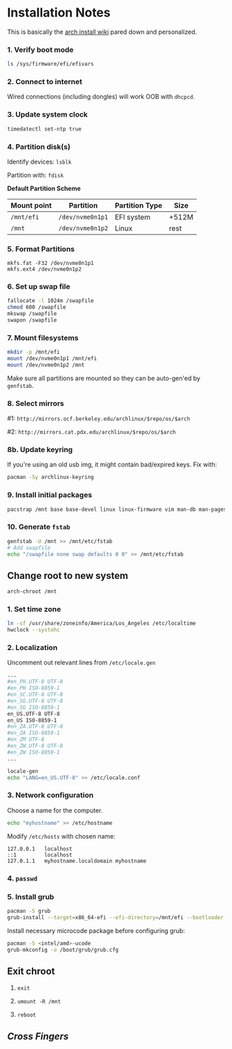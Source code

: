# Installation Notes

This is basically the
[arch install wiki](https://wiki.archlinux.org/index.php/Installation_guide)
pared down and personalized.

### 1. Verify boot mode

```bash
ls /sys/firmware/efi/efivars
```

### 2. Connect to internet

Wired connections (including dongles) will work OOB with `dhcpcd`.

### 3. Update system clock

```bash
timedatectl set-ntp true
```

### 4. Partition disk(s)

Identify devices: `lsblk`

Partition with: `fdisk`

**Default Partition Scheme**

| Mount point | Partition       | Partition Type | Size |
|-------------|-----------------|----------------|------|
| `/mnt/efi`  | `/dev/nvme0n1p1`| EFI system     | +512M|
| `/mnt`      | `/dev/nvme0n1p2`| Linux          | rest |

### 5. Format Partitions

```
mkfs.fat -F32 /dev/nvme0n1p1
mkfs.ext4 /dev/nvme0n1p2
```

### 6. Set up swap file

```bash
fallocate -l 1024m /swapfile
chmod 600 /swapfile
mkswap /swapfile
swapon /swapfile
```

### 7. Mount filesystems

```bash
mkdir -p /mnt/efi
mount /dev/nvme0n1p1 /mnt/efi
mount /dev/nvme0n1p2 /mnt
```

Make sure all partitions are mounted so they can be auto-gen'ed by `genfstab`.

### 8. Select mirrors

\#1: `http://mirrors.ocf.berkeley.edu/archlinux/$repo/os/$arch`

\#2: `http://mirrors.cat.pdx.edu/archlinux/$repo/os/$arch`

### 8b. Update keyring

If you're using an old usb img, it might contain bad/expired keys. Fix with:

```bash
pacman -Sy archlinux-keyring
```

### 9. Install initial packages

```bash
pacstrap /mnt base base-devel linux linux-firmware vim man-db man-pages texinfo dhcpcd wpa_supplicant iputils iw
```

### 10. Generate `fstab`

```bash
genfstab -U /mnt >> /mnt/etc/fstab
# Add swapfile
echo "/swapfile none swap defaults 0 0" >> /mnt/etc/fstab
```

## Change root to new system

```bash
arch-chroot /mnt
```

### 1. Set time zone
```bash
ln -sf /usr/share/zoneinfo/America/Los_Angeles /etc/localtime
hwclock --systohc
```

### 2. Localization

Uncomment out relevant lines from `/etc/locale.gen`

```bash
...
#en_PH.UTF-8 UTF-8
#en_PH ISO-8859-1
#en_SC.UTF-8 UTF-8
#en_SG.UTF-8 UTF-8
#en_SG ISO-8859-1
en_US.UTF-8 UTF-8
en_US ISO-8859-1
#en_ZA.UTF-8 UTF-8
#en_ZA ISO-8859-1
#en_ZM UTF-8
#en_ZW.UTF-8 UTF-8
#en_ZW ISO-8859-1
...
```

```bash
locale-gen
echo "LANG=en_US.UTF-8" >> /etc/locale.conf
```

### 3. Network configuration

Choose a name for the computer.

```bash
echo "myhostname" >> /etc/hostname
```

Modify `/etc/hosts` with chosen name:
```
127.0.0.1   localhost
::1         localhost
127.0.1.1   myhostname.localdomain myhostname
```

### 4. `passwd`

### 5. Install grub

```bash
pacman -S grub
grub-install --target=x86_64-efi --efi-directory=/mnt/efi --bootloader-id=GRUB
```

Install necessary microcode package before configuring grub:
```bash
pacman -S <intel/amd>-ucode
grub-mkconfig -o /boot/grub/grub.cfg
```

## Exit chroot

1. `exit`

2. `umount -R /mnt`

3. `reboot`

## *Cross Fingers*
